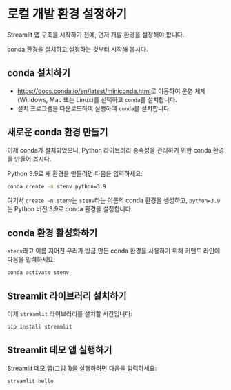 # 로컬 개발 환경 설정하기

Streamlit 앱 구축을 시작하기 전에, 먼저 개발 환경을 설정해야 합니다.

conda 환경을 설치하고 설정하는 것부터 시작해 봅시다.

## **conda 설치하기**
- <https://docs.conda.io/en/latest/miniconda.html>로 이동하여 운영 체제(Windows, Mac 또는 Linux)를 선택하고 `conda`를 설치합니다.
- 설치 프로그램을 다운로드하여 실행하여 `conda`를 설치합니다.

## **새로운 conda 환경 만들기**
이제 conda가 설치되었으니, Python 라이브러리 종속성을 관리하기 위한 conda 환경을 만들어 봅시다.

Python 3.9로 새 환경을 만들려면 다음을 입력하세요:
```bash
conda create -n stenv python=3.9
```

여기서 `create -n stenv`는 `stenv`라는 이름의 conda 환경을 생성하고, `python=3.9`는 Python 버전 3.9로 conda 환경을 설정합니다.

## **conda 환경 활성화하기**

`stenv`라고 이름 지어진 우리가 방금 만든 conda 환경을 사용하기 위해 커맨드 라인에 다음을 입력하세요:

```bash
conda activate stenv
```

## **Streamlit 라이브러리 설치하기**

이제 `streamlit` 라이브러리를 설치할 시간입니다:
```bash
pip install streamlit
```

## **Streamlit 데모 앱 실행하기**
Streamlit 데모 앱(그림 1)을 실행하려면 다음을 입력하세요:
```bash
streamlit hello
```